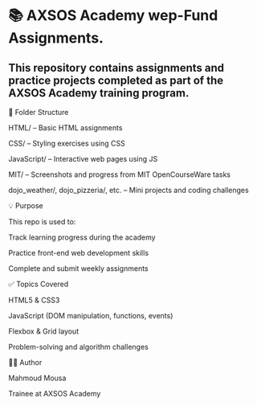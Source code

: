 <h1>📚 AXSOS Academy wep-Fund Assignments.</h1>


<h2>This repository contains assignments and practice projects completed as part of the AXSOS Academy training program.</h2>

📂 Folder Structure

HTML/ – Basic HTML assignments

CSS/ – Styling exercises using CSS

JavaScript/ – Interactive web pages using JS

MIT/ – Screenshots and progress from MIT OpenCourseWare tasks

dojo_weather/, dojo_pizzeria/, etc. – Mini projects and coding challenges

💡 Purpose

This repo is used to:

Track learning progress during the academy

Practice front-end web development skills

Complete and submit weekly assignments

✅ Topics Covered

HTML5 & CSS3

JavaScript (DOM manipulation, functions, events)

Flexbox & Grid layout

Problem-solving and algorithm challenges

👨‍💻 Author

Mahmoud Mousa

Trainee at AXSOS Academy



